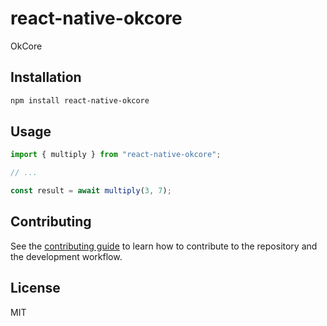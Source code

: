 # react-native-okcore

OkCore

## Installation

```sh
npm install react-native-okcore
```

## Usage

```js
import { multiply } from "react-native-okcore";

// ...

const result = await multiply(3, 7);
```

## Contributing

See the [contributing guide](CONTRIBUTING.md) to learn how to contribute to the repository and the development workflow.

## License

MIT
